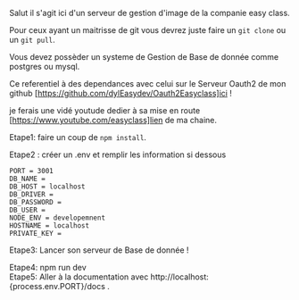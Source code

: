 Salut il s'agit ici d'un serveur de gestion d'image de la companie easy class.  

Pour ceux ayant un maitrisse de git vous devrez juste faire un `git clone` ou un `git pull`.

Vous devez possèder un systeme de Gestion de Base de donnée comme postgres ou mysql.  

Ce referentiel à des dependances avec celui sur le Serveur Oauth2 de mon github [https://github.com/dylEasydev/Oauth2Easyclass]ici !  

je ferais une vidé youtude dedier à sa mise en route [https://www.youtube.com/easyclass]lien de ma chaine.  

Etape1: faire un coup de `npm install`.  

Etape2 : créer un .env et remplir les information si dessous

```
PORT = 3001
DB_NAME = 
DB_HOST = localhost
DB_DRIVER = 
DB_PASSWORD = 
DB_USER = 
NODE_ENV = developemnent
HOSTNAME = localhost
PRIVATE_KEY = 

```   
Etape3: Lancer son serveur de Base de donnée !  

Etape4: npm run dev  
Etape5: Aller à la documentation avec http://localhost:{process.env.PORT}/docs .  

